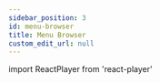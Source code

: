 ```yaml
---
sidebar_position: 3
id: menu-browser
title: Menu Browser
custom_edit_url: null
---
```

import ReactPlayer from 'react-player'

